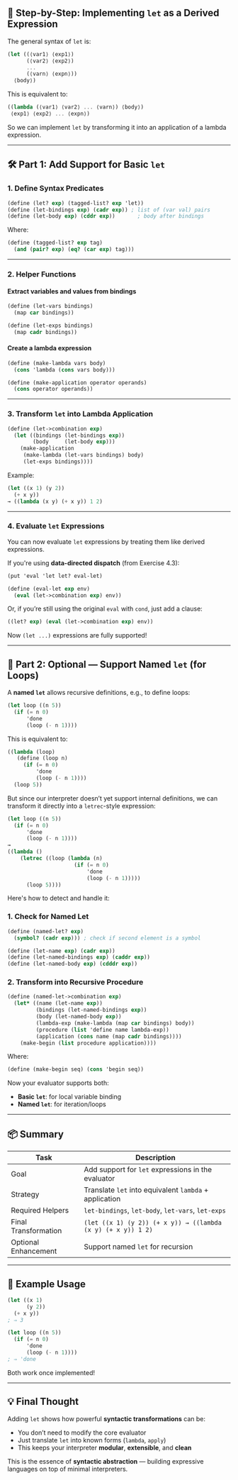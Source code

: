 ## 🔧 Step-by-Step: Implementing `let` as a Derived Expression

The general syntax of `let` is:

```scheme
(let ((⟨var1⟩ ⟨exp1⟩)
      (⟨var2⟩ ⟨exp2⟩)
      ...
      (⟨varn⟩ ⟨expn⟩))
  ⟨body⟩)
```

This is equivalent to:

```scheme
((lambda (⟨var1⟩ ⟨var2⟩ ... ⟨varn⟩) ⟨body⟩)
 ⟨exp1⟩ ⟨exp2⟩ ... ⟨expn⟩)
```

So we can implement `let` by transforming it into an application of a lambda expression.

---

## 🛠️ Part 1: Add Support for Basic `let`

### 1. **Define Syntax Predicates**

```scheme
(define (let? exp) (tagged-list? exp 'let))
(define (let-bindings exp) (cadr exp)) ; list of (var val) pairs
(define (let-body exp) (cddr exp))       ; body after bindings
```

Where:

```scheme
(define (tagged-list? exp tag)
  (and (pair? exp) (eq? (car exp) tag)))
```

---

### 2. **Helper Functions**

#### Extract variables and values from bindings

```scheme
(define (let-vars bindings)
  (map car bindings))

(define (let-exps bindings)
  (map cadr bindings))
```

#### Create a lambda expression

```scheme
(define (make-lambda vars body)
  (cons 'lambda (cons vars body)))

(define (make-application operator operands)
  (cons operator operands))
```

---

### 3. **Transform `let` into Lambda Application**

```scheme
(define (let->combination exp)
  (let ((bindings (let-bindings exp))
        (body     (let-body exp)))
    (make-application
     (make-lambda (let-vars bindings) body)
     (let-exps bindings))))
```

Example:

```scheme
(let ((x 1) (y 2))
  (+ x y))
→ ((lambda (x y) (+ x y)) 1 2)
```

---

### 4. **Evaluate `let` Expressions**

You can now evaluate `let` expressions by treating them like derived expressions.

If you're using **data-directed dispatch** (from Exercise 4.3):

```scheme
(put 'eval 'let let? eval-let)

(define (eval-let exp env)
  (eval (let->combination exp) env))
```

Or, if you’re still using the original `eval` with `cond`, just add a clause:

```scheme
((let? exp) (eval (let->combination exp) env))
```

Now `(let ...)` expressions are fully supported!

---

## 🔄 Part 2: Optional — Support Named `let` (for Loops)

A **named `let`** allows recursive definitions, e.g., to define loops:

```scheme
(let loop ((n 5))
  (if (= n 0)
      'done
      (loop (- n 1))))
```

This is equivalent to:

```scheme
((lambda (loop)
   (define (loop n)
     (if (= n 0)
         'done
         (loop (- n 1))))
  (loop 5))
```

But since our interpreter doesn’t yet support internal definitions, we can transform it directly into a `letrec`-style expression:

```scheme
(let loop ((n 5))
  (if (= n 0)
      'done
      (loop (- n 1))))
→
((lambda ()
    (letrec ((loop (lambda (n)
                     (if (= n 0)
                         'done
                         (loop (- n 1)))))
      (loop 5))))
```

Here's how to detect and handle it:

### 1. **Check for Named Let**

```scheme
(define (named-let? exp)
  (symbol? (cadr exp))) ; check if second element is a symbol

(define (let-name exp) (cadr exp))
(define (let-named-bindings exp) (caddr exp))
(define (let-named-body exp) (cdddr exp))
```

### 2. **Transform into Recursive Procedure**

```scheme
(define (named-let->combination exp)
  (let* ((name (let-name exp))
         (bindings (let-named-bindings exp))
         (body (let-named-body exp))
         (lambda-exp (make-lambda (map car bindings) body))
         (procedure (list 'define name lambda-exp))
         (application (cons name (map cadr bindings))))
    (make-begin (list procedure application))))
```

Where:

```scheme
(define (make-begin seq) (cons 'begin seq))
```

Now your evaluator supports both:
- **Basic `let`**: for local variable binding
- **Named `let`**: for iteration/loops

---

## 📦 Summary

| Task | Description |
|------|-------------|
| Goal | Add support for `let` expressions in the evaluator |
| Strategy | Translate `let` into equivalent `lambda` + application |
| Required Helpers | `let-bindings`, `let-body`, `let-vars`, `let-exps` |
| Final Transformation | ```(let ((x 1) (y 2)) (+ x y)) → ((lambda (x y) (+ x y)) 1 2)``` |
| Optional Enhancement | Support named `let` for recursion |

---

## 🧪 Example Usage

```scheme
(let ((x 1)
      (y 2))
  (+ x y))
; ⇒ 3
```

```scheme
(let loop ((n 5))
  (if (= n 0)
      'done
      (loop (- n 1))))
; ⇒ 'done
```

Both work once implemented!

---

## 💡 Final Thought

Adding `let` shows how powerful **syntactic transformations** can be:
- You don’t need to modify the core evaluator
- Just translate `let` into known forms (`lambda`, `apply`)
- This keeps your interpreter **modular**, **extensible**, and **clean**

This is the essence of **syntactic abstraction** — building expressive languages on top of minimal interpreters.

